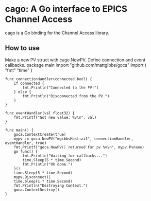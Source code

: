 cago: A Go interface to EPICS Channel Access
============================================

cago is a Go binding for the Channel Access library.

How to use
----------
Make a new PV struct with cago.NewPV.  Define connection and event callbacks.
	package main
	import "github.com/mattgibbs/goca"
	import (
			"fmt"
			"time"
	)

	func connectionHandler(connected bool) {
		if connected {
			fmt.Println("Connected to the PV!")
		} else {
			fmt.Println("Disconnected from the PV.")
		}
	}

	func eventHandler(val float32) {
		fmt.Printf("Got new value: %v\n", val)
	}

	func main() {
		goca.ContextCreate(true)
		mypv := goca.NewPV("mgibbsHost:ai1", connectionHandler, eventHandler, true)
		fmt.Printf("goca.NewPV() returned for pv %v\n", mypv.Pvname)
		go func() {
			fmt.Println("Waiting for callbacks...")
			time.Sleep(5 * time.Second)
			fmt.Println("OK done.")
		}()
		time.Sleep(5 * time.Second)
		mypv.Disconnect()
		time.Sleep(1 * time.Second)
		fmt.Println("Destroying Context.")
		goca.ContextDestroy()
	}